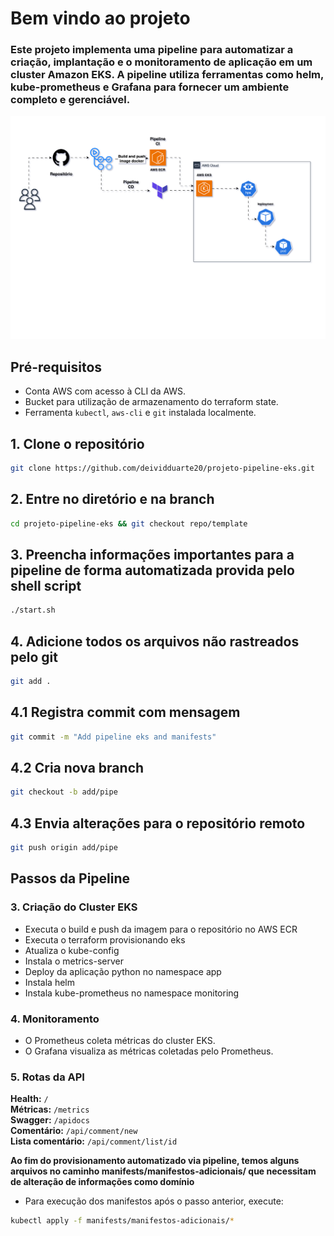 # Bem vindo ao projeto

### Este projeto implementa uma pipeline para automatizar a criação, implantação e o monitoramento de aplicação em um cluster Amazon EKS. A pipeline utiliza ferramentas como helm, kube-prometheus e Grafana para fornecer um ambiente completo e gerenciável.

![Alt text here](diagrama/projeto-eks.drawio.svg)

## Pré-requisitos

* Conta AWS com acesso à CLI da AWS.
* Bucket para utilização de armazenamento do terraform state.
* Ferramenta `kubectl`, `aws-cli` e `git` instalada localmente.

## 1. Clone o repositório
```bash
git clone https://github.com/deividduarte20/projeto-pipeline-eks.git
```

## 2. Entre no diretório e na branch 
```bash
cd projeto-pipeline-eks && git checkout repo/template
```

## 3. Preencha informações importantes para a pipeline de forma automatizada provida pelo shell script 
```bash
./start.sh
```

## 4. Adicione todos os arquivos não rastreados pelo git
```bash
git add .
```
## 4.1 Registra commit com mensagem
```bash
git commit -m "Add pipeline eks and manifests"
```
## 4.2 Cria nova branch
```bash
git checkout -b add/pipe
```
## 4.3 Envia alterações para o repositório remoto
```bash
git push origin add/pipe
```

## Passos da Pipeline

### 3. Criação do Cluster EKS

* Executa o build e push da imagem para o repositório no AWS ECR
* Executa o terraform provisionando eks
* Atualiza o kube-config
* Instala o metrics-server
* Deploy da aplicação python no namespace app
* Instala helm
* Instala kube-prometheus no namespace monitoring

### 4. Monitoramento

* O Prometheus coleta métricas do cluster EKS.
* O Grafana visualiza as métricas coletadas pelo Prometheus.

### 5. Rotas da API

**Health:** `/` </br>
**Métricas:** `/metrics`</br>
**Swagger:** `/apidocs` </br>
**Comentário:** `/api/comment/new` </br>
**Lista comentário:** `/api/comment/list/id`</br>

<strong>Ao fim do provisionamento automatizado via pipeline, temos alguns arquivos no caminho manifests/manifestos-adicionais/ que necessitam de alteração de informações como domínio</strong>

- Para execução dos manifestos após o passo anterior, execute:
```bash
kubectl apply -f manifests/manifestos-adicionais/*
```
